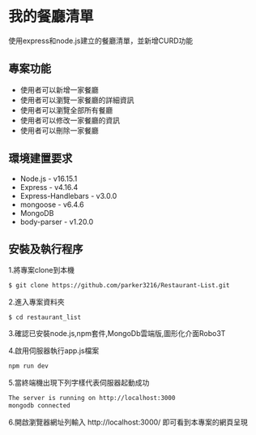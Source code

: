 # 我的餐廳清單
使用express和node.js建立的餐廳清單，並新增CURD功能

## 專案功能
- 使用者可以新增一家餐廳
- 使用者可以瀏覽一家餐廳的詳細資訊
- 使用者可以瀏覽全部所有餐廳
- 使用者可以修改一家餐廳的資訊
- 使用者可以刪除一家餐廳

## 環境建置要求
- Node.js - v16.15.1
- Express - v4.16.4
- Express-Handlebars - v3.0.0
- mongoose - v6.4.6
- MongoDB
- body-parser - v1.20.0

## 安裝及執行程序
1.將專案clone到本機
   ```bash
$ git clone https://github.com/parker3216/Restaurant-List.git
   ```
2.進入專案資料夾
   ```
$ cd restaurant_list
   ```
3.確認已安裝node.js,npm套件,MongoDb雲端版,圖形化介面Robo3T

4.啟用伺服器執行app.js檔案
   ```bash
   npm run dev
   ```
   
5.當終端機出現下列字樣代表伺服器起動成功
```bash
The server is running on http://localhost:3000
mongodb connected
 ```

6.開啟瀏覽器網址列輸入 http://localhost:3000/ 即可看到本專案的網頁呈現



